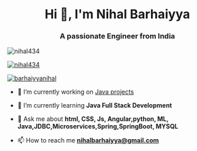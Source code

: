 <h1 align="center">Hi 👋, I'm Nihal Barhaiyya</h1>
<h3 align="center">A passionate Engineer from India</h3>

<p align="left"> <img src="https://komarev.com/ghpvc/?username=nihal434&label=Profile%20views&color=0e75b6&style=flat" alt="nihal434" /> </p>

<p align="left"> <a href="https://github.com/ryo-ma/github-profile-trophy"><img src="https://github-profile-trophy.vercel.app/?username=nihal434" alt="nihal434" /></a> </p>

<p align="left"> <a href="https://twitter.com/barhaiyyanihal" target="blank"><img src="https://img.shields.io/twitter/follow/barhaiyyanihal?logo=twitter&style=for-the-badge" alt="barhaiyyanihal" /></a> </p>

- 🔭 I’m currently working on [Java projects](https://github.com/Nihal434)

- 🌱 I’m currently learning **Java Full Stack Development**

- 💬 Ask me about **html, CSS, Js, Angular,python, ML, Java,JDBC,Microservices,Spring,SpringBoot, MYSQL**

- 📫 How to reach me **nihalbarhaiyya@gmail.com**



